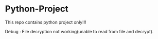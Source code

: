# Python-Project
This repo contains python project only!!!

Debug :
File decryption not working(unable to read from file and decrypt).


